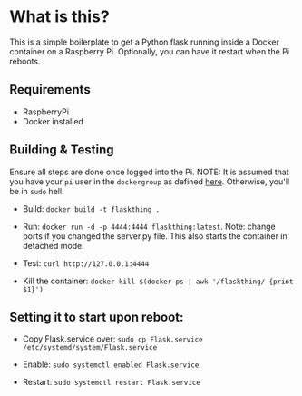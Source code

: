 # What is this?

This is a simple boilerplate to get a Python flask running inside a Docker container on a Raspberry Pi. Optionally, you can have it restart when the Pi reboots.

## Requirements

* RaspberryPi
* Docker installed

## Building & Testing

Ensure all steps are done once logged into the Pi. NOTE: It is assumed that you have your `pi` user in the `dockergroup` as defined [here](https://docs.docker.com/engine/install/linux-postinstall/). Otherwise, you'll be in `sudo` hell.

* Build: `docker build -t flaskthing .`

* Run: `docker run -d -p 4444:4444 flaskthing:latest`. Note: change ports if you changed the server.py file. This also starts the container in detached mode.

* Test: `curl http://127.0.0.1:4444`

* Kill the container: `docker kill $(docker ps | awk '/flaskthing/ {print $1}')`

## Setting it to start upon reboot:

* Copy Flask.service over: `sudo cp Flask.service /etc/systemd/system/Flask.service`

* Enable: `sudo systemctl enabled Flask.service`

* Restart: `sudo systemctl restart Flask.service`

